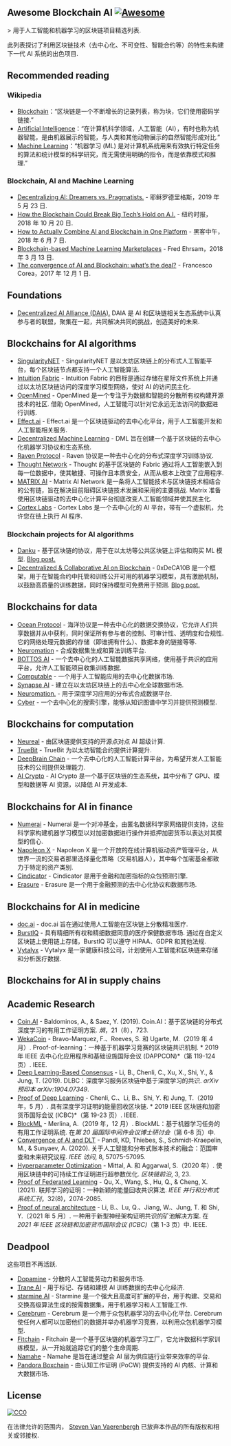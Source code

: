 <div class="github-widget" data-repo="steven2358/awesome-blockchain-ai"></div>

## Awesome Blockchain AI  [![Awesome](https://awesome.re/badge.svg)](https://awesome.re)

&gt; 用于人工智能和机器学习的区块链项目精选列表.

此列表探讨了利用区块链技术（去中心化、不可变性、智能合约等）的特性来构建下一代 AI 系统的出色项目.



## Recommended reading

### Wikipedia

- [Blockchain](https://en.wikipedia.org/wiki/Blockchain)：“区块链是一个不断增长的记录列表，称为块，它们使用密码学链接.”
- [Artificial Intelligence](https://en.wikipedia.org/wiki/Artificial_intelligence)：“在计算机科学领域，人工智能（AI），有时也称为机器智能，是由机器展示的智能，与人类和其他动物展示的自然智能形成对比.”
- [Machine Learning](https://en.wikipedia.org/wiki/Machine_learning)：“机器学习 (ML) 是对计算机系统用来有效执行特定任务的算法和统计模型的科学研究，而无需使用明确的指令，而是依靠模式和推理.”

### Blockchain, AI and Machine Learning

- [Decentralizing AI: Dreamers vs. Pragmatists.](https://towardsdatascience.com/decentralizing-ai-dreamers-vs-pragmatists-230c48d1b350) - 耶稣罗德里格斯，2019 年 5 月 23 日.
- [How the Blockchain Could Break Big Tech’s Hold on A.I.](https://www.nytimes.com/2018/10/20/technology/how-the-blockchain-could-break-big-techs-hold-on-ai.html) - 纽约时报，2018 年 10 月 20 日.
- [How to Actually Combine AI and Blockchain in One Platform](https://hackernoon.com/how-to-actually-combine-ai-and-blockchain-in-one-platform-ef937e919ec2) - 黑客中午，2018 年 6 月 7 日.
- [Blockchain-based Machine Learning Marketplaces](https://medium.com/@FEhrsam/blockchain-based-machine-learning-marketplaces-cb2d4dae2c17) - Fred Ehrsam，2018 年 3 月 13 日.
- [The convergence of AI and Blockchain: what’s the deal?](https://medium.com/@Francesco_AI/the-convergence-of-ai-and-blockchain-whats-the-deal-60c618e3accc) - Francesco Corea，2017 年 12 月 1 日.

## Foundations

- [Decentralized AI Alliance (DAIA).](https://daia.foundation/) DAIA 是 AI 和区块链相关生态系统中认真参与者的联盟，聚集在一起，共同解决共同的挑战，创造美好的未来.

## Blockchains for AI algorithms

- [SingularityNET](https://singularitynet.io/) - SingularityNET 是以太坊区块链上的分布式人工智能平台，每个区块链节点都支持一个人工智能算法.
- [Intuition Fabric](https://intuitionfabric.com) - Intuition Fabric 的目标是通过存储在星际文件系统上并通过以太坊区块链访问的深度学习模型网络，使对 AI 的访问民主化.
- [OpenMined](https://openmined.org/)  - OpenMined 是一个专注于为数据和智能的分散所有权构建开源技术的社区. 借助 OpenMined，人工智能可以针对它永远无法访问的数据进行训练.
- [Effect.ai](https://effect.ai) - Effect.ai 是一个区块链驱动的去中心化平台，用于人工智能开发和人工智能相关服务.
- [Decentralized Machine Learning](https://decentralizedml.com/) - DML 旨在创建一个基于区块链的去中心化机器学习协议和生态系统.
- [Raven Protocol](https://www.ravenprotocol.com/) - Raven 协议是一种去中心化的分布式深度学习训练协议.
- [Thought Network](https://thought.live/) - Thought 的基于区块链的 Fabric 通过将人工智能嵌入到每一位数据中，使其敏捷、可操作且本质安全，从而从根本上改变了应用程序.
- [MATRIX AI](https://www.matrix.io/)  - Matrix AI Network 是一条将人工智能技术与区块链技术相结合的公有链，旨在解决目前阻碍区块链技术发展和采用的主要挑战.  Matrix 准备使用区块链驱动的去中心化计算平台彻底改变人工智能领域并使其民主化.
- [Cortex Labs](https://www.cortexlabs.ai/) - Cortex Labs 是一个去中心化的 AI 平台，带有一个虚拟机，允许您在链上执行 AI 程序.

### Blockchain projects for AI algorithms
- [Danku](https://github.com/algorithmiaio/danku) - 基于区块链的协议，用于在以太坊等公共区块链上评估和购买 ML 模型. [Blog post.](https://algorithmia.com/research/ml-models-on-blockchain)
- [Decentralized & Collaborative AI on Blockchain](https://github.com/microsoft/0xDeCA10B) - 0xDeCA10B 是一个框架，用于在智能合约中托管和训练公开可用的机器学习模型，具有激励机制，以鼓励高质量的训练数据，同时保持模型可免费用于预测. [Blog post.](https://www.microsoft.com/en-us/research/blog/leveraging-blockchain-to-make-machine-learning-models-more-accessible/)

## Blockchains for data

- [Ocean Protocol](https://oceanprotocol.com/)  - 海洋协议是一种去中心化的数据交换协议，它允许人们共享数据并从中获利，同时保证所有参与者的控制、可审计性、透明度和合规性. 它的网络处理元数据的存储（即谁拥有什么）、数据本身的链接等等.
- [Neuromation](https://neuromation.io/) - 合成数据集生成和算法训练平台.
- [BOTTOS AI](https://bottos.org/) - 一个去中心化的人工智能数据共享网络，使用基于共识的应用平台，允许人工智能项目收集训练数据.
- [Computable](https://www.computable.io/) - 一个用于人工智能应用的去中心化数据市场.
- [Synapse AI](https://blog.synapse.ai/) - 建立在以太坊区块链上的去中心化全球数据市场.
- [Neuromation.](https://neuromation.io/) - 用于深度学习应用的分布式合成数据平台.
- [Cyber](http://cyber.page/) - 一个去中心化的搜索引擎，能够从知识图谱中学习并提供预测模型.

## Blockchains for computation

- [Neureal](https://neureal.net/) - 由区块链提供支持的开源点对点 AI 超级计算.
- [TrueBit](https://truebit.io/) - TrueBit 为以太坊智能合约提供计算提升.
- [DeepBrain Chain](https://www.deepbrainchain.org/) - 一个去中心化的人工智能计算平台，为希望开发人工智能技术的公司提供处理能力.
- [AI Crypto](https://aicrypto.ai/) - AI Crypto 是一个基于区块链的生态系统，其中分布了 GPU、模型和数据等 AI 资源，以降低 AI 开发成本.

## Blockchains for AI in finance

- [Numerai](https://numer.ai/) - Numerai 是一个对冲基金，由匿名数据科学家网络提供支持，这些科学家构建机器学习模型以对加密数据进行操作并抵押加密货币以表达对其模型的信心.
- [Napoleon X](https://www.napoleonx.ai/) - Napoleon X 是一个开放的在线计算机驱动资产管理平台，从世界一流的交易者那里选择量化策略（交易机器人），其中每个加密基金都致力于特定的资产类别.
- [Cindicator](https://cindicator.com/) - Cindicator 是用于金融和加密指标的众包预测引擎. 
- [Erasure](https://erasure.xxx/) - Erasure 是一个用于金融预测的去中心化协议和数据市场.

## Blockchains for AI in medicine

- [doc.ai](https://doc.ai/about) - doc.ai 旨在通过使用人工智能在区块链上分散精准医疗.
- [BurstIQ](https://www.burstiq.com/)  - 具有精细所有权和精细数据同意的医疗保健数据市场. 通过在自定义区块链上使用链上存储，BurstIQ 可以遵守 HIPAA、GDPR 和其他法规.
- [Vytalyx](https://vytalyx.io/) - Vytalyx 是一家健康科技公司，计划使用人工智能和区块链来存储和分析医疗数据.

## Blockchains for AI in supply chains

## Academic Research
- [Coin.AI](https://doi.org/10.3390/e21080723)  - Baldominos, A., &amp; Saez, Y. (2019).  Coin.AI：基于区块链的分布式深度学习的有用工作证明方案.  *熵*，21（8），723.
- [WekaCoin](https://doi.org/10.1109/DAPPCON.2019.00023)  - Bravo-Marquez, F.、Reeves, S. 和 Ugarte, M.（2019 年 4 月）.  Proof-of-learning：一种基于机器学习竞赛的区块链共识机制.  * 2019 年 IEEE 去中心化应用程序和基础设施国际会议 (DAPPCON)*（第 119-124 页）.  IEEE.
- [Deep Learning-Based Consensus](https://arxiv.org/abs/1904.07349)  - Li, B., Chenli, C., Xu, X., Shi, Y., &amp; Jung, T. (2019).  DLBC：深度学习服务区块链中基于深度学习的共识.  *arXiv 预印本 arXiv:1904.07349*.
- [Proof of Deep Learning](https://doi.org/10.1109/BLOC.2019.8751419)  - Chenli, C.、Li, B.、Shi, Y. 和 Jung, T.（2019 年，5 月）. 具有深度学习证明的能量回收区块链.  * 2019 IEEE 区块链和加密货币国际会议 (ICBC)*（第 19-23 页）.  IEEE.
- [BlockML](https://doi.org/10.1145/3366624.3368156)  - Merlina, A.（2019 年，12 月）.  BlockML：基于机器学习任务的有用工作证明系统. 在*第 20 届国际中间件会议博士研讨会*（第 6-8 页）中.
- [Convergence of AI and DLT](https://doi.org/10.1109/ACCESS.2020.2981447)  - Pandl, KD, Thiebes, S., Schmidt-Kraepelin, M., &amp; Sunyaev, A. (2020). 关于人工智能和分布式账本技术的融合：范围审查和未来研究议程.  *IEEE 访问*, 8, 57075-57095.
- [Hyperparameter Optimization](https://doi.org/10.3389/fbloc.2020.00023)  - Mittal, A. 和 Aggarwal, S.（2020 年）. 使用区块链中的可持续工作证明进行超参数优化.  *区块链前沿*, 3, 23.
- [Proof of Federated Learning](https://doi.org/10.1109/TPDS.2021.3056773)  - Qu, X., Wang, S., Hu, Q., &amp; Cheng, X. (2021). 联邦学习的证明：一种新颖的能量回收共识算法.  *IEEE 并行和分布式系统汇刊*，32(8)，2074-2085.
- [Proof of neural architecture](https://doi.org/10.1109/ICBC51069.2021.9461067)  - Li, B.、Lu, Q.、Jiang, W.、Jung, T. 和 Shi, Y.（2021 年 5 月）. 一种用于新型神经架构证明共识的矿池解决方案. 在 *2021 年 IEEE 区块链和加密货币国际会议 (ICBC)*（第 1-3 页）中.  IEEE.

## Deadpool

这些项目不再活跃.

- [Dopamine](https://dopamine.ai/) - 分散的人工智能劳动力和服务市场.
- [Trane AI](http://www.trane.ai/) - 用于标记、存储和建模 AI 训练数据的去中心化经济.
- [starmine AI](http://starmine.ai/) - Starmine 是一个强大且高度可扩展的平台，用于构建、交易和交换高级算法生成的按需数据集，用于机器学习和人工智能工作.
- [Cerebrum](https://cerebrum.world/)  - Cerebrum 是一个用于众包机器学习的去中心化平台.  Cerebrum 使任何人都可以加密他们的数据并举办机器学习竞赛，以利用众包机器学习模型. 
- [Fitchain](https://fitchain.io/) - Fitchain 是一个基于区块链的机器学习工厂，它允许数据科学家训练模型，从一开始就追踪它们的整个生命周期.
- [Namahe](https://namahe.io/) - Namahe 是旨在通过整合 AI 层为供应链行业带来效率的平台.
- [Pandora Boxchain](https://pandoraboxchain.ai/) - 由认知工作证明 (PoCW) 提供支持的 AI 内核、计算和大数据市场.

## License

[![CC0](http://mirrors.creativecommons.org/presskit/buttons/88x31/svg/cc-zero.svg)](https://creativecommons.org/publicdomain/zero/1.0/)

在法律允许的范围内， [Steven Van Vaerenbergh](https://github.com/steven2358) 已放弃本作品的所有版权和相关或邻接权.
